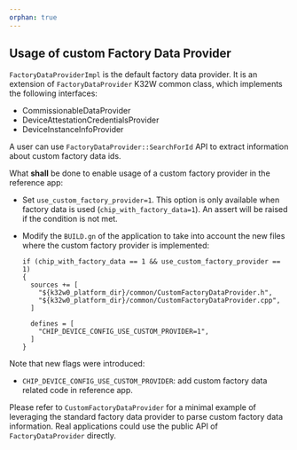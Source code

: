 ```yaml
---
orphan: true
---
```


## Usage of custom Factory Data Provider

`FactoryDataProviderImpl` is the default factory data provider.
It is an extension of `FactoryDataProvider` K32W common class,
which implements the following interfaces:

-   CommissionableDataProvider
-   DeviceAttestationCredentialsProvider
-   DeviceInstanceInfoProvider

A user can use `FactoryDataProvider::SearchForId` API to extract information
about custom factory data ids.

What **shall** be done to enable usage of a custom factory provider in the reference app:

-   Set `use_custom_factory_provider=1`. This option is only available when
    factory data is used (`chip_with_factory_data=1`). An assert will be
    raised if the condition is not met.
-   Modify the `BUILD.gn` of the application to take into account the new files
    where the custom factory provider is implemented:

    ```
    if (chip_with_factory_data == 1 && use_custom_factory_provider == 1)
    {
      sources += [
        "${k32w0_platform_dir}/common/CustomFactoryDataProvider.h",
        "${k32w0_platform_dir}/common/CustomFactoryDataProvider.cpp",
      ]

      defines = [
        "CHIP_DEVICE_CONFIG_USE_CUSTOM_PROVIDER=1",
      ]
    }
    ```

Note that new flags were introduced:

-   `CHIP_DEVICE_CONFIG_USE_CUSTOM_PROVIDER`: add custom factory data related code in reference app.

Please refer to `CustomFactoryDataProvider` for a minimal example of leveraging
the standard factory data provider to parse custom factory data information.
Real applications could use the public API of `FactoryDataProvider` directly.
